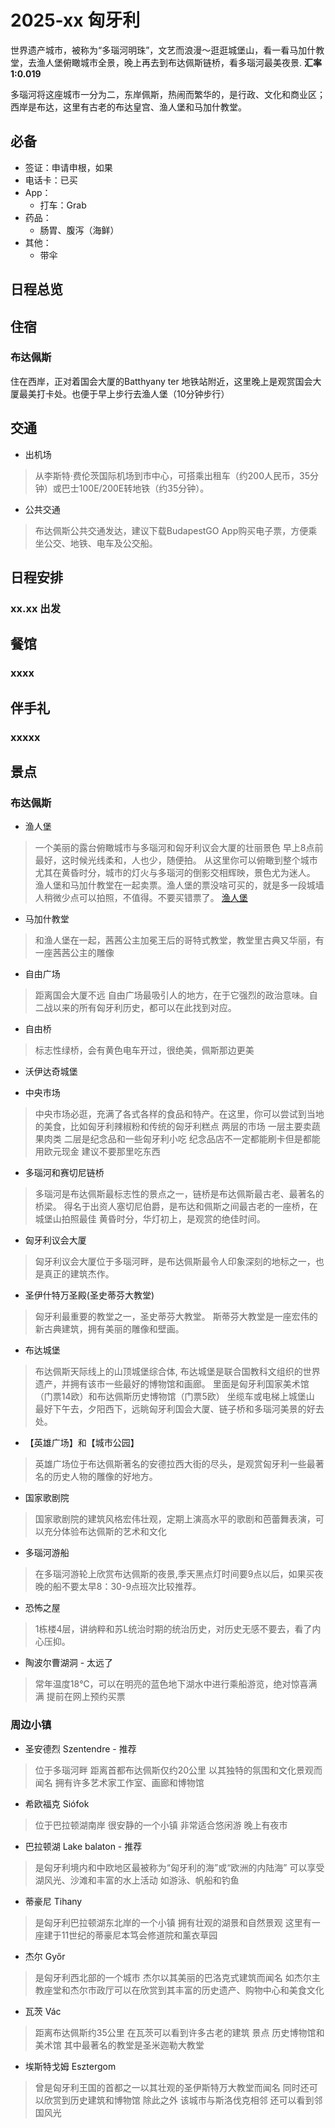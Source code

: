 # 2025-xx 匈牙利
世界遗产城市，被称为“多瑙河明珠”，文艺而浪漫～逛逛城堡山，看一看马加什教堂，去渔人堡俯瞰城市全景，晚上再去到布达佩斯链桥，看多瑙河最美夜景.
**汇率 1:0.019**

<p>多瑙河将这座城市一分为二，东岸佩斯，热闹而繁华的，是行政、文化和商业区； 西岸是布达，这里有古老的布达皇宫、渔人堡和马加什教堂。</p>

## 必备
* 签证：申请申根，如果
* 电话卡：已买
* App：
  * 打车：Grab
* 药品：
  * 肠胃、腹泻（海鲜）
* 其他：
  * 带伞

## 日程总览


## 住宿
### 布达佩斯
<p>住在西岸，正对着国会大厦的Batthyany ter 地铁站附近，这里晚上是观赏国会大厦最美打卡处。也便于早上步行去渔人堡（10分钟步行）</p>

## 交通
* 出机场
> 从李斯特·费伦茨国际机场到市中心，可搭乘出租车（约200人民币，35分钟）或巴士100E/200E转地铁（约35分钟）。

* 公共交通
> 布达佩斯公共交通发达，建议下载BudapestGO App购买电子票，方便乘坐公交、地铁、电车及公交船。

## 日程安排

### xx.xx 出发

## 餐馆
### xxxx


## 伴手礼
### <a id="yabibanshouli">xxxxx</a>



## 景点
### 布达佩斯
* 渔人堡
> 一个美丽的露台俯瞰城市与多瑙河和匈牙利议会大厦的壮丽景色
> 早上8点前最好，这时候光线柔和，人也少，随便拍。
> 从这里你可以俯瞰到整个城市 尤其在黄昏时分，城市的灯火与多瑙河的倒影交相辉映，景色尤为迷人。
> 渔人堡和马加什教堂在一起卖票。渔人堡的票没啥可买的，就是多一段城墙人稍微少点可以拍照，不值得。不要买错票了。
[渔人堡](https://github.com/RaymonZhang1011/MD_Doc/blob/main/Writerside/images/image.png?raw=true)

* 马加什教堂
> 和渔人堡在一起，茜茜公主加冕王后的哥特式教堂，教堂里古典又华丽，有一座茜茜公主的雕像

* 自由广场
> 距离国会大厦不远
> 自由广场最吸引人的地方，在于它强烈的政治意味。自二战以来的所有匈牙利历史，都可以在此找到对应。

* 自由桥
> 标志性绿桥，会有黄色电车开过，很绝美，佩斯那边更美


* 沃伊达奇城堡

* 中央市场
> 中央市场必逛，充满了各式各样的食品和特产。在这里，你可以尝试到当地的美食，比如匈牙利辣椒粉和传统的匈牙利糕点
> 两层的市场 一层主要卖蔬果肉类 二层是纪念品和一些匈牙利小吃 纪念品店不一定都能刷卡但是都能用欧元现金 建议不要那里吃东西

* 多瑙河和赛切尼链桥
> 多瑙河是布达佩斯最标志性的景点之一，链桥是布达佩斯最古老、最著名的桥梁。
> 得名于出资人塞切尼伯爵，是布达和佩斯之间最古老的一座桥，在城堡山拍照最佳
> 黄昏时分，华灯初上，是观赏的绝佳时间。

* 匈牙利议会大厦
> 匈牙利议会大厦位于多瑙河畔，是布达佩斯最令人印象深刻的地标之一，也是真正的建筑杰作。

* 圣伊什特万圣殿(圣史蒂芬大教堂)
> 匈牙利最重要的教堂之一，圣史蒂芬大教堂。 斯蒂芬大教堂是一座宏伟的新古典建筑，拥有美丽的雕像和壁画。

* 布达城堡
> 布达佩斯天际线上的山顶城堡综合体, 布达城堡是联合国教科文组织的世界遗产，并拥有该市一些最好的博物馆和画廊。
> 里面是匈牙利国家美术馆（门票14欧）和布达佩斯历史博物馆（门票5欧）
> 坐缆车或电梯上城堡山
> 最好下午去，夕阳西下，远眺匈牙利国会大厦、链子桥和多瑙河美景的好去处。

* 【英雄广场】和【城市公园】
> 英雄广场位于布达佩斯著名的安德拉西大街的尽头，是观赏匈牙利一些最著名的历史人物的雕像的好地方。

* 国家歌剧院 
> 国家歌剧院的建筑风格宏伟壮观，定期上演高水平的歌剧和芭蕾舞表演，可以充分体验布达佩斯的艺术和文化

* 多瑙河游船
> 在多瑙河游轮上欣赏布达佩斯的夜景,季天黑点灯时间要9点以后，如果买夜晚的船不要太早8：30-9点班次比较推荐。

* 恐怖之屋
> 1栋楼4层，讲纳粹和苏L统治时期的统治历史，对历史无感不要去，看了内心压抑。

* 陶波尔曹湖洞 - 太远了
> 常年温度18℃，可以在明亮的蓝色地下湖水中进行乘船游览，绝对惊喜满满
> 提前在网上预约买票

### 周边小镇
* 圣安德烈 Szentendre - 推荐
> 位于多瑙河畔 距离首都布达佩斯仅约20公里 以其独特的氛围和文化景观而闻名 拥有许多艺术家工作室、画廊和博物馆

* 希欧福克 Siófok
> 位于巴拉顿湖南岸 很安静的一个小镇 非常适合悠闲游 晚上有夜市

* 巴拉顿湖 Lake balaton - 推荐
> 是匈牙利境内和中欧地区最被称为“匈牙利的海”或“欧洲的内陆海” 可以享受湖风光、沙滩和丰富的水上活动 如游泳、帆船和钓鱼

* 蒂豪尼 Tihany
> 是匈牙利巴拉顿湖东北岸的一个小镇 拥有壮观的湖景和自然景观 这里有一座建于11世纪的蒂豪尼本笃会修道院和薰衣草园

* 杰尔 Győr
> 是匈牙利西北部的一个城市 杰尔以其美丽的巴洛克式建筑而闻名 如杰尔主教座堂和杰尔市政厅可以在欣赏到其丰富的历史遗产、购物中心和美食文化

* 瓦茨 Vác
> 距离布达佩斯约35公里 在瓦茨可以看到许多古老的建筑 景点 历史博物馆和美术馆 其中最著名的教堂是圣米迦勒大教堂

* 埃斯特戈姆 Esztergom
> 曾是匈牙利王国的首都之一以其壮观的圣伊斯特万大教堂而闻名 同时还可以欣赏到历史建筑和博物馆 除此之外 该城市与斯洛伐克相邻 还可以看到邻国风光